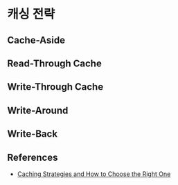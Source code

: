 # 캐싱 전략

## Cache-Aside

## Read-Through Cache

## Write-Through Cache

## Write-Around

## Write-Back


## References

- [Caching Strategies and How to Choose the Right One](https://codeahoy.com/2017/08/11/caching-strategies-and-how-to-choose-the-right-one/)